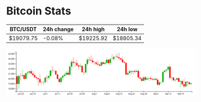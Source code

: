 # Bitcoin Stats

BTC/USDT|24h change|24h high|24h low|
|---|---|---|---|
|$19079.75|-0.08%|$19225.92|$18805.34|

<img src="./chart.svg">
